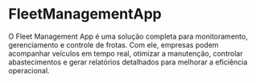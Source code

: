 # FleetManagementApp
O Fleet Management App é uma solução completa para monitoramento, gerenciamento e controle de frotas. Com ele, empresas podem acompanhar veículos em tempo real, otimizar a manutenção, controlar abastecimentos e gerar relatórios detalhados para melhorar a eficiência operacional.
